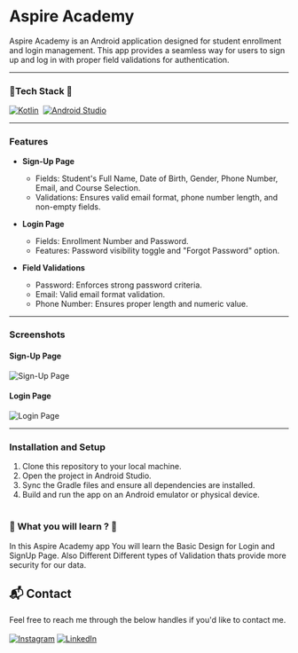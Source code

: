 # Aspire Academy

Aspire Academy is an Android application designed for student enrollment and login management. This app provides a seamless way for users to sign up and log in with proper field validations for authentication.

---
### 📌Tech Stack 📌
[![Kotlin](https://img.shields.io/badge/Kotlin%20-%230095D5.svg?&style=for-the-badge&logo=kotlin&logoColor=white)](https://kotlinlang.org/)&nbsp;
[![Android Studio](https://img.shields.io/badge/Android%20Studio%20-%233DDC84.svg?&style=for-the-badge&logo=android-studio&logoColor=white)](https://developer.android.com/studio)&nbsp;

---
### Features

- **Sign-Up Page**
  - Fields: Student's Full Name, Date of Birth, Gender, Phone Number, Email, and Course Selection.
  - Validations: Ensures valid email format, phone number length, and non-empty fields.

- **Login Page**
  - Fields: Enrollment Number and Password.
  - Features: Password visibility toggle and "Forgot Password" option.

- **Field Validations**
  - Password: Enforces strong password criteria.
  - Email: Valid email format validation.
  - Phone Number: Ensures proper length and numeric value.

---
### Screenshots

#### Sign-Up Page
![Sign-Up Page](appImg1.jpeg)

#### Login Page
![Login Page](appImg4.jpeg)

---
### Installation and Setup

1. Clone this repository to your local machine.
2. Open the project in Android Studio.
3. Sync the Gradle files and ensure all dependencies are installed.
4. Build and run the app on an Android emulator or physical device.


#
### 📝 What you will learn ? 📝 

In this Aspire Academy app You will learn the Basic Design for Login and SignUp Page.
Also Different Different types of Validation thats provide more security for our data.


<h2>📬 Contact</h2>

Feel free to reach me through the below handles if you'd like to contact me.</br></br>
[![Instagram](https://img.shields.io/badge/Instagram-%23E4405F.svg?logo=Instagram&logoColor=white)](https://instagram.com/mr_prashant82) [![LinkedIn](https://img.shields.io/badge/LinkedIn-%230077B5.svg?logo=linkedin&logoColor=white)](https://linkedin.com/in/i-am-patil-prashant) 
